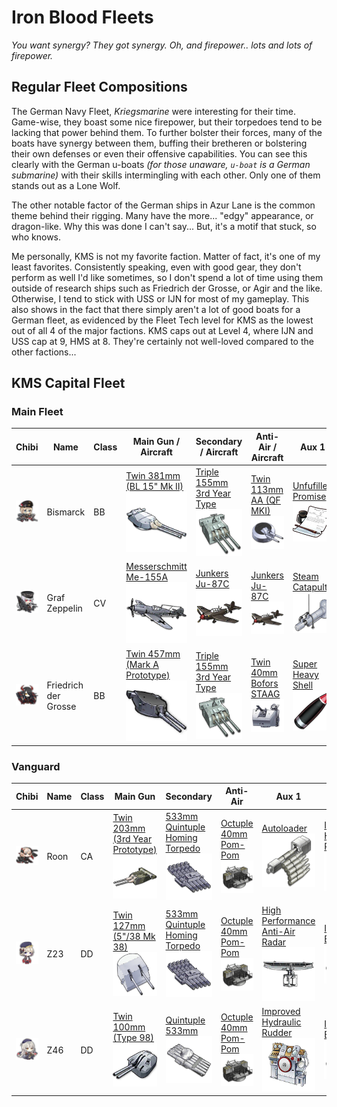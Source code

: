 # Iron Blood Fleets
*You want synergy? They got synergy. Oh, and firepower.. lots and lots of firepower.*

## Regular Fleet Compositions

The German Navy Fleet, *Kriegsmarine* were interesting for their time. Game-wise, they boast some nice firepower, but their torpedoes tend to be lacking that power behind them. To further bolster their forces, many of the boats have synergy between them, buffing their bretheren or bolstering their own defenses or even their offensive capabilities. You can see this clearly with the German u-boats *(for those unaware, `u-boat` is a German submarine)* with their skills intermingling with each other. Only one of them stands out as a Lone Wolf.

The other notable factor of the German ships in Azur Lane is the common theme behind their rigging. Many have the more... "edgy" appearance, or dragon-like. Why this was done I can't say... But, it's a motif that stuck, so who knows.

Me personally, KMS is not my favorite faction. Matter of fact, it's one of my least favorites. Consistently speaking, even with good gear, they don't perform as well I'd like sometimes, so I don't spend a lot of time using them outside of research ships such as Friedrich der Grosse, or Agir and the like. Otherwise, I tend to stick with USS or IJN for most of my gameplay. This also shows in the fact that there simply aren't a lot of good boats for a German fleet, as evidenced by the Fleet Tech level for KMS as the lowest out of all 4 of the major factions. KMS caps out at Level 4, where IJN and USS cap at 9, HMS at 8. They're certainly not well-loved compared to the other factions...

## KMS Capital Fleet
### Main Fleet

| Chibi | Name | Class | Main Gun / Aircraft | Secondary / Aircraft | Anti-Air / Aircraft | Aux 1 | Aux 2
| --- | --- | --- | --- | --- | --- | --- | --- |
| ![Bismarck](/imgs/KMS/BismarckChibi.png) | Bismarck | BB | [Twin 381mm (BL 15" Mk II)][Twin 381mm]<br />![Twin 381mm](/imgs/Equip/Guns/381mm_twin_bl15mkii_sr.png) | [Triple 155mm 3rd Year Type][Triple 155mm]<br />![Triple 155mm](/imgs/Equip/Guns/155mm_triple_sr.png) | [Twin 113mm AA (QF MKI)][Twin 113mm AA]<br />![Twin 113mm AA](/imgs/Equip/AntiAir/113mm_twin_qf_sr.png) | [Unfufilled Promise][Cert Sponsor]<br />![Cert Sponsor](/imgs/Equip/Auxillary/cert_sponsor.png) | [Type 94 High Angle Detector][T94 Anti-Air]<br />![T94 Anti-Air](/imgs/Equip/Auxillary/t94_anti_air.png) |
| ![Graf Zeppelin](/imgs/KMS/Graf_ZeppelinChibi.png) | Graf Zeppelin | CV | [Messerschmitt Me-155A][Me-155A]<br />![Me-155A](/imgs/Equip/Aircraft/Fighters/me-155a.png) | [Junkers Ju-87C][Ju-87C]<br />![Ju-87C](/imgs/Equip/Aircraft/Dive/ju-87c.png) | [Junkers Ju-87C][Ju-87C]<br />![Ju-87C](/imgs/Equip/Aircraft/Dive/ju-87c.png) | [Steam Catapult][Catapult]<br />![Steam Catapult](/imgs/Equip/Auxillary/steam_catapult_sr.png) | [Steam Catapult][Catapult]<br />![Steam Catapult](/imgs/Equip/Auxillary/steam_catapult_sr.png) |
| ![Friedrich der Grosse](/imgs/KMS/Friedrich_der_GrosseChibi.png) | Friedrich der Grosse | BB | [Twin 457mm (Mark A Prototype)][Twin 457mm]<br />![Twin 457mm](/imgs/Equip/Guns/457mm_twin_a_proto.png) | [Triple 155mm 3rd Year Type][Triple 155mm]<br />![Triple 155mm](/imgs/Equip/Guns/155mm_triple_sr.png) | [Twin 40mm Bofors STAAG][40mm STAAG]<br />![Twin 40mm STAAG](/imgs/Equip/AntiAir/40_twin_bofors_staag_sr.png) | [Super Heavy Shell][SHS]<br />![SHS](/imgs/Equip/Auxillary/super_heavy_shell_sr.png) | [SG Radar][SG Radar]<br />![SG Radar](/imgs/Equip/Auxillary/sg_radar.png) |

### Vanguard

| Chibi | Name | Class | Main Gun | Secondary | Anti-Air | Aux 1 | Aux 2
| --- | --- | --- | --- | --- | --- | --- | --- |
| ![Roon](/imgs/KMS/RoonChibi.png) | Roon | CA | [Twin 203mm (3rd Year Prototype)][Twin 203mm 3rd Year]<br />![Twin 203mm 3rd Year](/imgs/Equip/Guns/203mm_twin_proto_3rd.png) | [533mm Quintuple Homing Torpedo][533mm Quint Homing Torp]<br />![533 Quintuple Homing Torp](/imgs/Equip/Torps/533mm_quint_homing_torp_ur.png) | [Octuple 40mm Pom-Pom][Pom Pom]<br />![Pom Pom](/imgs/Equip/AntiAir/40mm_octuple_pom_sr.png) | [Autoloader][Autoloader]<br />![Autoloader](/imgs/Equip/Auxillary/autoloader.png) | [Improved Hydraulic Rudder][PR Rudder]<br />![PR Rudder](/imgs/Equip/Auxillary/pr_hydraulic_rudder_sr.png) |
| ![Z23](/imgs/KMS/Z23KaiChibi.png) | Z23 | DD | [Twin 127mm (5"/38 Mk 38)][Twin 127mm MK38]<br />![Twin 127mm](/imgs/Equip/Guns/127mm_twin_gun_sr.png) | [533mm Quintuple Homing Torpedo][533mm Quint Homing Torp]<br />![533 Quintuple Homing Torp](/imgs/Equip/Torps/533mm_quint_homing_torp_ur.png) | [Octuple 40mm Pom-Pom][Pom Pom]<br />![Pom Pom](/imgs/Equip/AntiAir/40mm_octuple_pom_sr.png) | [High Performance Anti-Air Radar][Anti-Air Radar]<br />![Anti-Air Radar](/imgs/Equip/Auxillary/high_performance_anti-air.png) | [Improved Boiler][Boiler]<br />![Improved Boiler](/imgs/Equip/Auxillary/advanced_boiler_elite.png) |
| ![Z46](/imgs/KMS/Z46Chibi.png) | Z46 | DD | [Twin 100mm (Type 98)][Twin 100mm T98]<br />![Twin 100mm T98](/imgs/Equip/Guns/100mm_twin_t98.png) | [Quintuple 533mm][533mm Quint]<br />![533mm Quintuple](/imgs/Equip/Torps/533mm_quint_torp_sr.png) | [Octuple 40mm Pom-Pom][Pom Pom]<br />![Pom Pom](/imgs/Equip/AntiAir/40mm_octuple_pom_sr.png) | [Improved Hydraulic Rudder][PR Rudder]<br />![PR Rudder](/imgs/Equip/Auxillary/pr_hydraulic_rudder_sr.png) | [Improved Boiler][Boiler]<br />![Improved Boiler](/imgs/Equip/Auxillary/advanced_boiler_elite.png) |


[40mm STAAG]: https://azurlane.koumakan.jp/Twin_40mm_Bofors_STAAG
[Pom Pom]: https://azurlane.koumakan.jp/Octuple_40mm_Pom-Pom#Type_3
[Twin 113mm AA]: https://azurlane.koumakan.jp/Twin_113mm_AA_(QF_Mark_I)#Type_3

[Twin 100mm T98]: https://azurlane.koumakan.jp/Twin_100mm_(Type_98)#Type_3
[Twin 127mm MK38]: https://azurlane.koumakan.jp/Twin_127mm_(5%22/38_Mk_38)#Type_3
[Triple 155mm]: https://azurlane.koumakan.jp/Triple_155mm_(3rd_Year_Type)#Type_3
[Twin 203mm 3rd Year]: https://azurlane.koumakan.jp/Twin_203mm_(3rd_Year_Type_No._3_Prototype)
[Twin 381mm]: https://azurlane.koumakan.jp/Twin_381mm_(BL_15%22_Mk_II)
[Twin 457mm]: https://azurlane.koumakan.jp/Twin_457mm_(Mark_A_Prototype)

[533mm Quint]: https://azurlane.koumakan.jp/533mm_Quintuple_Torpedo_Mount#Type_3
[533mm Quint Homing Torp]: https://azurlane.koumakan.jp/533mm_Quintuple_Homing_Torpedo_Mount#Type_2

[Ju-87C]: https://azurlane.koumakan.jp/Junkers_Ju-87C#Type_3
[Me-155A]: https://azurlane.koumakan.jp/Messerschmitt_Me-155A#Type_3

[Anti-Air Radar]: https://azurlane.koumakan.jp/High_Performance_Anti-Air_Radar
[Autoloader]: https://azurlane.koumakan.jp/Autoloader#Type_3
[Boiler]: https://azurlane.koumakan.jp/Improved_Boiler#Type_3
[Catapult]: https://azurlane.koumakan.jp/Steam_Catapult#Type_3
[Cert Sponsor]: https://azurlane.koumakan.jp/Unfulfilled_Promise
[PR Rudder]: https://azurlane.koumakan.jp/Improved_Hydraulic_Rudder
[SG Radar]: https://azurlane.koumakan.jp/SG_Radar#Type_3
[SHS]: https://azurlane.koumakan.jp/Super_Heavy_Shell
[T94 Anti-Air]: https://azurlane.koumakan.jp/Type_94_High_Angle_Director